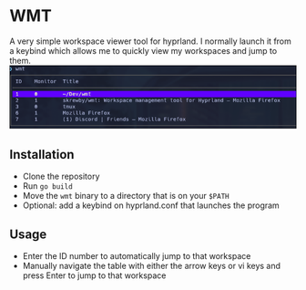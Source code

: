 # WMT

A very simple workspace viewer tool for hyprland. I normally launch it from a keybind which allows me to quickly view my workspaces and jump to them.
![example image of program](docs/example.png)

## Installation
- Clone the repository
- Run `go build`
- Move the `wmt` binary to a directory that is on your `$PATH`
- Optional: add a keybind on hyprland.conf that launches the program

## Usage
- Enter the ID number to automatically jump to that workspace
- Manually navigate the table with either the arrow keys or vi keys and press Enter to jump to that workspace
